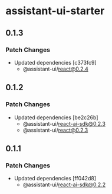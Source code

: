 # assistant-ui-starter

## 0.1.3

### Patch Changes

- Updated dependencies [c373fc9]
  - @assistant-ui/react@0.2.4

## 0.1.2

### Patch Changes

- Updated dependencies [be2c26b]
  - @assistant-ui/react-ai-sdk@0.2.3
  - @assistant-ui/react@0.2.3

## 0.1.1

### Patch Changes

- Updated dependencies [ff042d8]
  - @assistant-ui/react-ai-sdk@0.2.2
